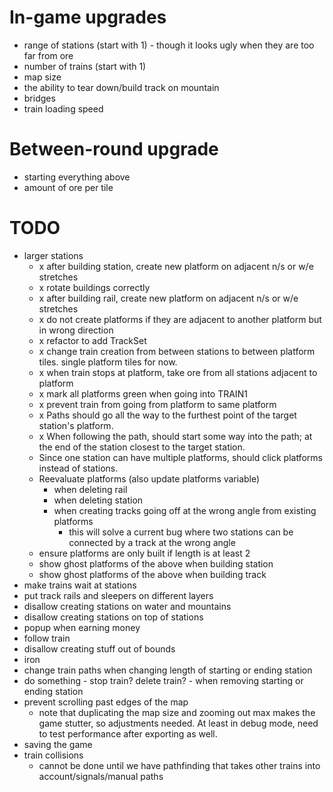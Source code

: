 # In-game upgrades
- range of stations (start with 1) - though it looks ugly when they are too far from ore
- number of trains (start with 1)
- map size
- the ability to tear down/build track on mountain
- bridges
- train loading speed

# Between-round upgrade
- starting everything above
- amount of ore per tile

# TODO
- larger stations
  - x after building station, create new platform on adjacent n/s or w/e stretches
  - x rotate buildings correctly
  - x after building rail, create new platform on adjacent n/s or w/e stretches
  - x do not create platforms if they are adjacent to another platform but in wrong direction
  - x refactor to add TrackSet
  - x change train creation from between stations to between platform tiles. single platform tiles for now.
  - x when train stops at platform, take ore from all stations adjacent to platform
  - x mark all platforms green when going into TRAIN1
  - x prevent train from going from platform to same platform
  - x Paths should go all the way to the furthest point of the target station's platform.
  - x When following the path, should start some way into the path; at the end of the station closest to the
      target station.
  - Since one station can have multiple platforms, should click platforms instead of stations.
  - Reevaluate platforms (also update platforms variable)
    - when deleting rail
    - when deleting station
    - when creating tracks going off at the wrong angle from existing platforms
      - this will solve a current bug where two stations can be connected by a track at the wrong angle
  - ensure platforms are only built if length is at least 2
  - show ghost platforms of the above when building station
  - show ghost platforms of the above when building track
- make trains wait at stations
- put track rails and sleepers on different layers
- disallow creating stations on water and mountains
- disallow creating stations on top of stations
- popup when earning money
- follow train
- disallow creating stuff out of bounds
- iron
- change train paths when changing length of starting or ending station
- do something - stop train? delete train? - when removing starting or ending station
- prevent scrolling past edges of the map
  - note that duplicating the map size and zooming out max makes the game stutter, so adjustments needed. 
    At least in debug mode, need to test performance after exporting as well.
- saving the game
- train collisions
  - cannot be done until we have pathfinding that takes other trains into account/signals/manual paths
